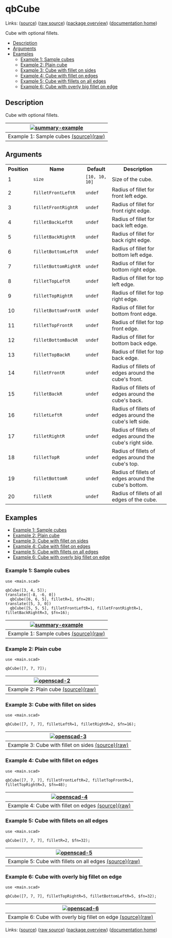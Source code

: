 # qbCube

Links: ([source](https://github.com/little-blossom/openscad-qbase/blob/master/src/qbCube.scad)) ([raw source](https://raw.githubusercontent.com/little-blossom/openscad-qbase/master/src/qbCube.scad)) ([package overview](overview.md)) ([documentation home](../index.md))

Cube with optional fillets.

* [Description](#description)
* [Arguments](#arguments)
* [Examples](#examples)
  * [Example 1: Sample cubes](#example-1-sample-cubes)
  * [Example 2: Plain cube](#example-2-plain-cube)
  * [Example 3: Cube with fillet on sides](#example-3-cube-with-fillet-on-sides)
  * [Example 4: Cube with fillet on edges](#example-4-cube-with-fillet-on-edges)
  * [Example 5: Cube with fillets on all edges](#example-5-cube-with-fillets-on-all-edges)
  * [Example 6: Cube with overly big fillet on edge](#example-6-cube-with-overly-big-fillet-on-edge)

## Description


Cube with optional fillets.

| [![summary-example](qbCube.md-media/summary-example.png "summary-example")](https://github.com/little-blossom/openscad-qbase/blob/master/docs/generated/qbCube.md-media/summary-example.png) |
| :---: |
|Example 1: Sample cubes [(source)](https://github.com/little-blossom/openscad-qbase/blob/master/docs/generated/qbCube.md-media/summary-example.scad)[(raw)](https://raw.githubusercontent.com/little-blossom/openscad-qbase/master/docs/generated/qbCube.md-media/summary-example.scad)|



## Arguments

<table>
<tr><th>Position</th><th>Name</th><th>Default</th><th>Description</th></tr>
<tr><td>1</td><td><code>size</code></td><td><code>[10, 10, 10]</code></td><td>Size of the cube.</td></tr>
<tr><td>2</td><td><code>filletFrontLeftR</code></td><td><code>undef</code></td><td>Radius of fillet for front left edge.</td></tr>
<tr><td>3</td><td><code>filletFrontRightR</code></td><td><code>undef</code></td><td>Radius of fillet for front right edge.</td></tr>
<tr><td>4</td><td><code>filletBackLeftR</code></td><td><code>undef</code></td><td>Radius of fillet for back left edge.</td></tr>
<tr><td>5</td><td><code>filletBackRightR</code></td><td><code>undef</code></td><td>Radius of fillet for back right edge.</td></tr>
<tr><td>6</td><td><code>filletBottomLeftR</code></td><td><code>undef</code></td><td>Radius of fillet for bottom left edge.</td></tr>
<tr><td>7</td><td><code>filletBottomRightR</code></td><td><code>undef</code></td><td>Radius of fillet for bottom right edge.</td></tr>
<tr><td>8</td><td><code>filletTopLeftR</code></td><td><code>undef</code></td><td>Radius of fillet for top left edge.</td></tr>
<tr><td>9</td><td><code>filletTopRightR</code></td><td><code>undef</code></td><td>Radius of fillet for top right edge.</td></tr>
<tr><td>10</td><td><code>filletBottomFrontR</code></td><td><code>undef</code></td><td>Radius of fillet for bottom front edge.</td></tr>
<tr><td>11</td><td><code>filletTopFrontR</code></td><td><code>undef</code></td><td>Radius of fillet for top front edge.</td></tr>
<tr><td>12</td><td><code>filletBottomBackR</code></td><td><code>undef</code></td><td>Radius of fillet for bottom back edge.</td></tr>
<tr><td>13</td><td><code>filletTopBackR</code></td><td><code>undef</code></td><td>Radius of fillet for top back edge.</td></tr>
<tr><td>14</td><td><code>filletFrontR</code></td><td><code>undef</code></td><td>Radius of fillets of edges around the cube's front.</td></tr>
<tr><td>15</td><td><code>filletBackR</code></td><td><code>undef</code></td><td>Radius of fillets of edges around the cube's back.</td></tr>
<tr><td>16</td><td><code>filletLeftR</code></td><td><code>undef</code></td><td>Radius of fillets of edges around the cube's left side.</td></tr>
<tr><td>17</td><td><code>filletRightR</code></td><td><code>undef</code></td><td>Radius of fillets of edges around the cube's right side.</td></tr>
<tr><td>18</td><td><code>filletTopR</code></td><td><code>undef</code></td><td>Radius of fillets of edges around the cube's top.</td></tr>
<tr><td>19</td><td><code>filletBottomR</code></td><td><code>undef</code></td><td>Radius of fillets of edges around the cube's bottom.</td></tr>
<tr><td>20</td><td><code>filletR</code></td><td><code>undef</code></td><td>Radius of fillets of all edges of the cube.</td></tr>
</table>

## Examples

* [Example 1: Sample cubes](#example-1-sample-cubes)
* [Example 2: Plain cube](#example-2-plain-cube)
* [Example 3: Cube with fillet on sides](#example-3-cube-with-fillet-on-sides)
* [Example 4: Cube with fillet on edges](#example-4-cube-with-fillet-on-edges)
* [Example 5: Cube with fillets on all edges](#example-5-cube-with-fillets-on-all-edges)
* [Example 6: Cube with overly big fillet on edge](#example-6-cube-with-overly-big-fillet-on-edge)

### Example 1: Sample cubes


```openscad
use <main.scad>

qbCube([3, 4, 5]);
translate([-8, -6, 0])
  qbCube([6, 6, 5], filletR=1, $fn=20);
translate([5, 3, 0])
  qbCube([5, 5, 5], filletFrontLeftR=1, filletFrontRightR=1, filletBackRightR=3, $fn=16);
```
| [![summary-example](qbCube.md-media/summary-example.png "summary-example")](https://github.com/little-blossom/openscad-qbase/blob/master/docs/generated/qbCube.md-media/summary-example.png) |
| :---: |
|Example 1: Sample cubes [(source)](https://github.com/little-blossom/openscad-qbase/blob/master/docs/generated/qbCube.md-media/summary-example.scad)[(raw)](https://raw.githubusercontent.com/little-blossom/openscad-qbase/master/docs/generated/qbCube.md-media/summary-example.scad)|


### Example 2: Plain cube


```openscad
use <main.scad>

qbCube([7, 7, 7]);
```
| [![openscad-2](qbCube.md-media/openscad-2.png "openscad-2")](https://github.com/little-blossom/openscad-qbase/blob/master/docs/generated/qbCube.md-media/openscad-2.png) |
| :---: |
|Example 2: Plain cube [(source)](https://github.com/little-blossom/openscad-qbase/blob/master/docs/generated/qbCube.md-media/openscad-2.scad)[(raw)](https://raw.githubusercontent.com/little-blossom/openscad-qbase/master/docs/generated/qbCube.md-media/openscad-2.scad)|


### Example 3: Cube with fillet on sides


```openscad
use <main.scad>

qbCube([7, 7, 7], filletLeftR=1, filletRightR=2, $fn=16);
```
| [![openscad-3](qbCube.md-media/openscad-3.png "openscad-3")](https://github.com/little-blossom/openscad-qbase/blob/master/docs/generated/qbCube.md-media/openscad-3.png) |
| :---: |
|Example 3: Cube with fillet on sides [(source)](https://github.com/little-blossom/openscad-qbase/blob/master/docs/generated/qbCube.md-media/openscad-3.scad)[(raw)](https://raw.githubusercontent.com/little-blossom/openscad-qbase/master/docs/generated/qbCube.md-media/openscad-3.scad)|


### Example 4: Cube with fillet on edges


```openscad
use <main.scad>

qbCube([7, 7, 7], filletFrontLeftR=2, filletTopFrontR=1, filletTopRightR=3, $fn=48);
```
| [![openscad-4](qbCube.md-media/openscad-4.png "openscad-4")](https://github.com/little-blossom/openscad-qbase/blob/master/docs/generated/qbCube.md-media/openscad-4.png) |
| :---: |
|Example 4: Cube with fillet on edges [(source)](https://github.com/little-blossom/openscad-qbase/blob/master/docs/generated/qbCube.md-media/openscad-4.scad)[(raw)](https://raw.githubusercontent.com/little-blossom/openscad-qbase/master/docs/generated/qbCube.md-media/openscad-4.scad)|


### Example 5: Cube with fillets on all edges


```openscad
use <main.scad>

qbCube([7, 7, 7], filletR=2, $fn=32);
```
| [![openscad-5](qbCube.md-media/openscad-5.png "openscad-5")](https://github.com/little-blossom/openscad-qbase/blob/master/docs/generated/qbCube.md-media/openscad-5.png) |
| :---: |
|Example 5: Cube with fillets on all edges [(source)](https://github.com/little-blossom/openscad-qbase/blob/master/docs/generated/qbCube.md-media/openscad-5.scad)[(raw)](https://raw.githubusercontent.com/little-blossom/openscad-qbase/master/docs/generated/qbCube.md-media/openscad-5.scad)|


### Example 6: Cube with overly big fillet on edge


```openscad
use <main.scad>

qbCube([7, 7, 7], filletTopRightR=5, filletBottomLeftR=5, $fn=32);
```
| [![openscad-6](qbCube.md-media/openscad-6.png "openscad-6")](https://github.com/little-blossom/openscad-qbase/blob/master/docs/generated/qbCube.md-media/openscad-6.png) |
| :---: |
|Example 6: Cube with overly big fillet on edge [(source)](https://github.com/little-blossom/openscad-qbase/blob/master/docs/generated/qbCube.md-media/openscad-6.scad)[(raw)](https://raw.githubusercontent.com/little-blossom/openscad-qbase/master/docs/generated/qbCube.md-media/openscad-6.scad)|


Links: ([source](https://github.com/little-blossom/openscad-qbase/blob/master/src/qbCube.scad)) ([raw source](https://raw.githubusercontent.com/little-blossom/openscad-qbase/master/src/qbCube.scad)) ([package overview](overview.md)) ([documentation home](../index.md))
